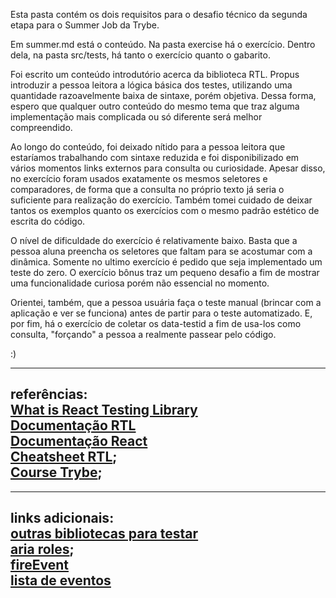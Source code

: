 Esta pasta contém os dois requisitos para o desafio técnico da segunda etapa para o Summer Job da Trybe.

Em summer.md está o conteúdo.
Na pasta exercise há o exercício. Dentro dela, na pasta src/tests, há tanto o exercício quanto o gabarito.

Foi escrito um conteúdo introdutório acerca da biblioteca RTL. Propus introduzir a pessoa leitora a lógica básica dos testes, utilizando uma quantidade razoavelmente baixa de sintaxe, porém objetiva. Dessa forma, espero que qualquer outro conteúdo do mesmo tema que traz alguma implementação mais complicada ou só diferente será melhor compreendido. 

Ao longo do conteúdo, foi deixado nítido para a pessoa leitora que estaríamos trabalhando com sintaxe reduzida e foi disponibilizado em vários momentos links externos para consulta ou curiosidade. Apesar disso, no exercício foram usados exatamente os mesmos seletores e comparadores, de forma que a consulta no próprio texto já seria o suficiente para realização do exercício. Também tomei cuidado de deixar tantos os exemplos quanto os exercícios com o mesmo padrão estético de escrita do código.

O nível de dificuldade do exercício é relativamente baixo. Basta que a pessoa aluna preencha os seletores que faltam para se acostumar com a dinâmica. Somente no ultimo exercício é pedido que seja implementado um teste do zero. O exercício bônus traz um pequeno desafio a fim de mostrar uma funcionalidade curiosa porém não essencial no momento.

Orientei, também, que a pessoa usuária faça o teste manual (brincar com a aplicação e ver se funciona) antes de partir para o teste automatizado. E, por fim, há o exercício de coletar os data-testid a fim de usa-los como consulta, "forçando" a pessoa a realmente passear pelo código.

:)

----------------------------
referências:<br>
[What is React Testing Library](https://www.youtube.com/watch?v=JKOwJUM4_RM)<br>
[Documentação RTL](https://testing-library.com/)<br>
[Documentação React](https://reactjs.org/docs/testing.html)<br>
[Cheatsheet RTL](https://github.com/testing-library/react-testing-library/raw/main/other/cheat-sheet.pdf);<br>
[Course Trybe](https://app.betrybe.com/course/front-end/testes-automatizados-com-react-testing-library/rtl-primeiros-passos/4b749a62-3f4a-4fe6-872e-3d2853f089c8/o-que-vamos-aprender/4bdecc8b-73ad-4c51-b640-9e3902c5fc55?use_case=calendar);<br>
----------------------------

----------------------------
links adicionais:<br>
[outras bibliotecas para testar](https://geekflare.com/react-testing-library-utility/)<br>
[aria roles](https://developer.mozilla.org/en-US/docs/Web/Accessibility/ARIA/ARIA_Techniques);<br>
[fireEvent](https://testing-library.com/docs/dom-testing-library/api-events/)<br>
[lista de eventos](https://www.w3schools.com/tags/ref_eventattributes.asp)<br>
----------------------------